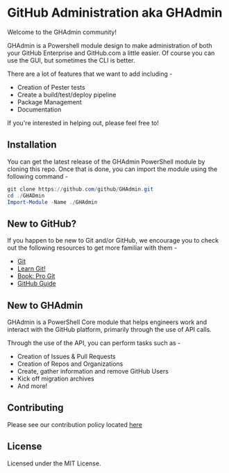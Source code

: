 # GitHub Administration aka GHAdmin

Welcome to the GHAdmin community!

GHAdmin is a Powershell module design to make administration of both your GitHub Enterprise and GitHub.com a little easier. Of course you can use the GUI, but sometimes the CLI is better.

There are a lot of features that we want to add including -

* Creation of Pester tests
* Create a build/test/deploy pipeline
* Package Management
* Documentation

If you're interested in helping out, please feel free to!

## Installation

You can get the latest release of the GHAdmin PowerShell module by cloning this repo. Once that is done, you can import the module using the following command -

```powershell
git clone https://github.com/github/GHAdmin.git
cd ./GHADmin
Import-Module -Name ./GHAdmin
```

## New to GitHub?

If you happen to be new to Git and/or GitHub, we encourage you to check out the following resources to get more familiar with them -

* [Git](https://git-scm.com)
* [Learn Git!](https://try.github.io/levels/1/challenges/1)
* [Book: Pro Git](https://git-scm.com/book/en/v2)
* [GitHub Guide](https://guides.github.com)

## New to GHAdmin

GHAdmin is a PowerShell Core module that helps engineers work and interact with the GitHub platform, primarily through the use of API calls.

Through the use of the API, you can perform tasks such as -

* Creation of Issues & Pull Requests
* Creation of Repos and Organizations
* Create, gather information and remove GitHub Users
* Kick off migration archives
* And more!

## Contributing

Please see our contribution policy located [here](/.github/CONTRIBUTING.md)

## License

Licensed under the MIT License.

